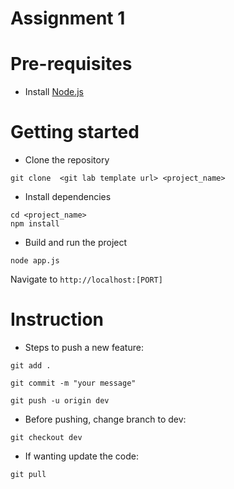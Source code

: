 # Assignment 1

# Pre-requisites
- Install [Node.js](https://nodejs.org/en/)


# Getting started
- Clone the repository
```
git clone  <git lab template url> <project_name>
```
- Install dependencies
```
cd <project_name>
npm install
```
- Build and run the project
```
node app.js
```
  Navigate to `http://localhost:[PORT]`



# Instruction
- Steps to push a new feature:
```
git add .
```
```
git commit -m "your message"
```
```
git push -u origin dev
```
- Before pushing, change branch to dev:
```
git checkout dev
```
- If wanting update the code:
```
git pull
```